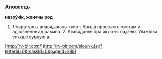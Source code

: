 ### Аповесць
**назоўнік, жаночы род**

1. Літаратурны апавядальны твор з больш простым сюжэтам у адрозненне ад рамана. 2. Апавяданне пра якую-н. падзею. Уважліва слухалі сумную а.

<a rel="author">[http://rv-blr.com/](http://rv-blr.com/slounik.jsp?letterId=0&maskId=0&pageId=249)</a>
